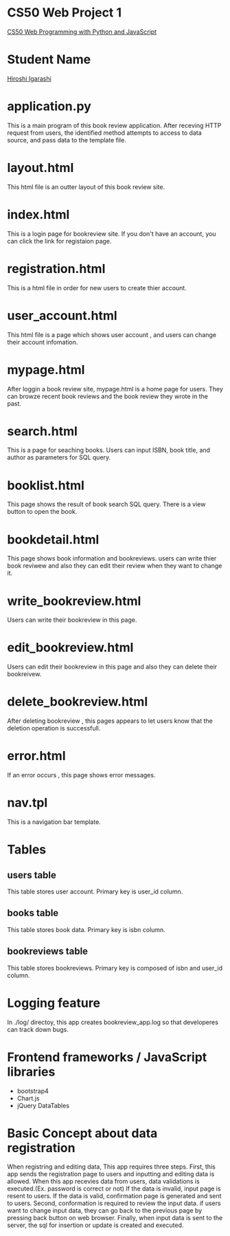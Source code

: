 # CS50 Web Project 1
[CS50 Web Programming with Python and JavaScript](https://www.edx.org/course/cs50s-web-programming-with-python-and-javascript)

# Student Name
[Hiroshi Igarashi](https://www.facebook.com/hiroshibook)

# application.py  
This is a main program of this book review application.
After receving HTTP request from users, the identified method attempts to access to data source, and pass data to the template file.

# layout.html
This html file is an outter layout of this book review site.

# index.html  
This is a login page for bookreview site.
If you don't have an account, you can click the link for registaion page.

# registration.html
This is a html file in order for new users to create thier account.

# user_account.html
This html file is a page which shows user account , and users can change their account infomation.

# mypage.html
After loggin a book review site, mypage.html is a home page for users.
They can browze recent book reviews and the book review they wrote in the past.

# search.html
This is a page for seaching books. Users can input ISBN, book title, and author as parameters for SQL query.

# booklist.html
This page shows the result of book search SQL query.
There is a view button to open the book.

# bookdetail.html
This page shows book information and bookreviews.
users can write thier book reviwew and also they can edit their review when they want to change it.

# write_bookreview.html
Users can write their bookreview in this page.

# edit_bookreview.html
Users can edit their bookreview in this page and also they can delete their bookreivew.

# delete_bookreview.html
After deleting bookreview , this pages appears to let users know that the deletion operation is successfull.

# error.html
If an error occurs , this page shows error messages.

# nav.tpl
This is a navigation bar template.

# Tables
## users table
This table stores user account. 
Primary key is user_id column.

## books table
This table stores book data. 
Primary key is isbn column.

## bookreviews table
This table stores bookreviews. 
Primary key is composed of isbn and user_id column. 

# Logging feature
In ./log/ directoy, this app creates bookreview_app.log so that developeres can track down bugs.

# Frontend frameworks / JavaScript libraries
- bootstrap4
- Chart.js
- jQuery DataTables

# Basic Concept about data registration
When registring and editing data, This app requires three steps.
First, this app sends the registration page to users and inputting and editing data is allowed.
When this app recevies data from users, data validations is executed.(Ex. password is correct or not)
If the data is invalid, input page is resent to users.
If the data is valid, confirmation page is generated and sent to users.
Second, conformation is required to review the input data. if users want to change input data, they can go back to the previous page by pressing back button on web browser. 
Finally, when input data is sent to the server, the sql for insertion or update is created and executed.

